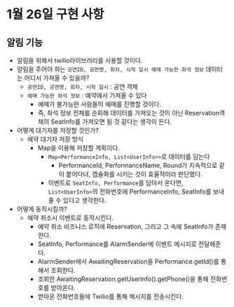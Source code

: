 # 1월 26일 구현 사항

## 알림 기능
- 알림을 위해서 twilio라이브러리를 사용할 것이다. 
- 알림을 주어야 하는 `공연ID, 공연명, 회차, 시작 일시 예매 가능한 좌석 정보` 데이터는 어디서 가져올 수 있을까?
  - `공연ID, 공연명, 회차, 시작 일시` : 공연 객체
  - `예매 가능한 좌석 정보` : 예약에서 가져올 수 있다
    - 예매가 불가능한 사람들이 예매를 진행할 것이다. 
    - 즉, 좌석 정보 전체를 순회해 데이터를 가져오는 것이 아닌 Reservation객체의 SeatInfo를 가져오면 될 것 같다는 생각이 든다. 
- 어떻게 대기자를 저장할 것인가?
  - 예약 대기자 저장 방식
    - Map을 이용해 저장할 계획이다. 
      - `Map<PerformanceInfo, List<UserInfo>>`로 데이터를 담는다
        - PerformanceId, PerformanceName, Round가 지속적으로 같이 붙어다녀, 캡슐화를 시키는 것이 효율적이라 판단했다. 
      - 이벤트로 `SeatInfo, Performance`를 담아서 온다면, `List<UserInfo>`의 전화번호에 PerformanceInfo, SeatInfo를 보내줄 수 있다고 생각한다.
- 어떻게 동작시킬까?
  - 예약 취소시 이벤트로 동작시킨다.
    - 예약 취소 비즈니스 로직에 Reservation, 그리고 그 속에 SeatInfo가 존재한다. 
    - SeatInfo, Performance를 AlarmSender에 이벤트 메시지로 전달해준다. 
    - AlarmSender에서 AwaitingReservation을 Performance.getId()를 통해서 조회한다. 
    - 조회한 AwaitingReservation.getUserInfo().getPhone()을 통해 전화번호를 받아온다. 
    - 받아온 전화번호들에 Twilio를 통해 메시지를 전송시킨다. 